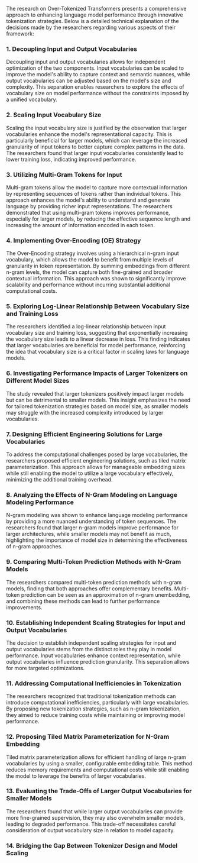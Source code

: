 The research on Over-Tokenized Transformers presents a comprehensive approach to enhancing language model performance through innovative tokenization strategies. Below is a detailed technical explanation of the decisions made by the researchers regarding various aspects of their framework:

### 1. Decoupling Input and Output Vocabularies
Decoupling input and output vocabularies allows for independent optimization of the two components. Input vocabularies can be scaled to improve the model's ability to capture context and semantic nuances, while output vocabularies can be adjusted based on the model's size and complexity. This separation enables researchers to explore the effects of vocabulary size on model performance without the constraints imposed by a unified vocabulary.

### 2. Scaling Input Vocabulary Size
Scaling the input vocabulary size is justified by the observation that larger vocabularies enhance the model's representational capacity. This is particularly beneficial for larger models, which can leverage the increased granularity of input tokens to better capture complex patterns in the data. The researchers found that larger input vocabularies consistently lead to lower training loss, indicating improved performance.

### 3. Utilizing Multi-Gram Tokens for Input
Multi-gram tokens allow the model to capture more contextual information by representing sequences of tokens rather than individual tokens. This approach enhances the model's ability to understand and generate language by providing richer input representations. The researchers demonstrated that using multi-gram tokens improves performance, especially for larger models, by reducing the effective sequence length and increasing the amount of information encoded in each token.

### 4. Implementing Over-Encoding (OE) Strategy
The Over-Encoding strategy involves using a hierarchical n-gram input vocabulary, which allows the model to benefit from multiple levels of granularity in token representation. By summing embeddings from different n-gram levels, the model can capture both fine-grained and broader contextual information. This approach was shown to significantly improve scalability and performance without incurring substantial additional computational costs.

### 5. Exploring Log-Linear Relationship Between Vocabulary Size and Training Loss
The researchers identified a log-linear relationship between input vocabulary size and training loss, suggesting that exponentially increasing the vocabulary size leads to a linear decrease in loss. This finding indicates that larger vocabularies are beneficial for model performance, reinforcing the idea that vocabulary size is a critical factor in scaling laws for language models.

### 6. Investigating Performance Impacts of Larger Tokenizers on Different Model Sizes
The study revealed that larger tokenizers positively impact larger models but can be detrimental to smaller models. This insight emphasizes the need for tailored tokenization strategies based on model size, as smaller models may struggle with the increased complexity introduced by larger vocabularies.

### 7. Designing Efficient Engineering Solutions for Large Vocabularies
To address the computational challenges posed by large vocabularies, the researchers proposed efficient engineering solutions, such as tiled matrix parameterization. This approach allows for manageable embedding sizes while still enabling the model to utilize a large vocabulary effectively, minimizing the additional training overhead.

### 8. Analyzing the Effects of N-Gram Modeling on Language Modeling Performance
N-gram modeling was shown to enhance language modeling performance by providing a more nuanced understanding of token sequences. The researchers found that larger n-gram models improve performance for larger architectures, while smaller models may not benefit as much, highlighting the importance of model size in determining the effectiveness of n-gram approaches.

### 9. Comparing Multi-Token Prediction Methods with N-Gram Models
The researchers compared multi-token prediction methods with n-gram models, finding that both approaches offer complementary benefits. Multi-token prediction can be seen as an approximation of n-gram unembedding, and combining these methods can lead to further performance improvements.

### 10. Establishing Independent Scaling Strategies for Input and Output Vocabularies
The decision to establish independent scaling strategies for input and output vocabularies stems from the distinct roles they play in model performance. Input vocabularies enhance context representation, while output vocabularies influence prediction granularity. This separation allows for more targeted optimizations.

### 11. Addressing Computational Inefficiencies in Tokenization
The researchers recognized that traditional tokenization methods can introduce computational inefficiencies, particularly with large vocabularies. By proposing new tokenization strategies, such as n-gram tokenization, they aimed to reduce training costs while maintaining or improving model performance.

### 12. Proposing Tiled Matrix Parameterization for N-Gram Embedding
Tiled matrix parameterization allows for efficient handling of large n-gram vocabularies by using a smaller, configurable embedding table. This method reduces memory requirements and computational costs while still enabling the model to leverage the benefits of larger vocabularies.

### 13. Evaluating the Trade-Offs of Larger Output Vocabularies for Smaller Models
The researchers found that while larger output vocabularies can provide more fine-grained supervision, they may also overwhelm smaller models, leading to degraded performance. This trade-off necessitates careful consideration of output vocabulary size in relation to model capacity.

### 14. Bridging the Gap Between Tokenizer Design and Model Scaling